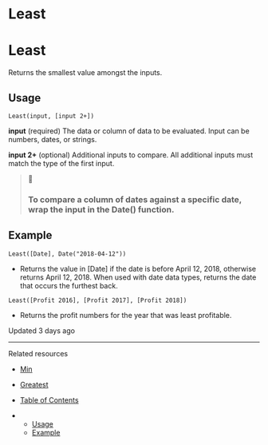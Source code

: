 # Least

# Least

Returns the smallest value amongst the inputs.

## Usage

```
Least(input, [input 2+])
```

**input** (required) The data or column of data to be evaluated. Input can be numbers, dates, or strings.

**input 2+** (optional) Additional inputs to compare. All additional inputs must match the type of the first input.

> 📘
>
> ### To compare a column of dates against a specific date, wrap the input in the Date() function.

## Example

```
Least([Date], Date("2018-04-12"))
```

* Returns the value in [Date] if the date is before April 12, 2018, otherwise returns April 12, 2018. When used with date data types, returns the date that occurs the furthest back.

```
Least([Profit 2016], [Profit 2017], [Profit 2018])
```

* Returns the profit numbers for the year that was least profitable.

Updated 3 days ago

---

Related resources

* [Min](/docs/min)
* [Greatest](/docs/greatest)

* [Table of Contents](#)
* + [Usage](#usage)
  + [Example](#example)